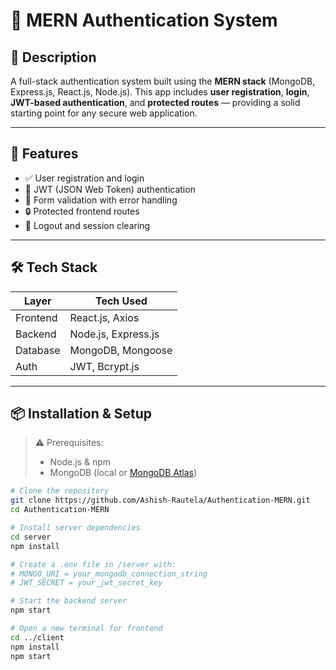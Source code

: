 # 🔐 MERN Authentication System

## 📝 Description
A full-stack authentication system built using the **MERN stack** (MongoDB, Express.js, React.js, Node.js). This app includes **user registration**, **login**, **JWT-based authentication**, and **protected routes** — providing a solid starting point for any secure web application.

---

## 🚀 Features
- ✅ User registration and login
- 🔐 JWT (JSON Web Token) authentication
- 🧾 Form validation with error handling
- 🔒 Protected frontend routes
- 🚫 Logout and session clearing

---

## 🛠️ Tech Stack

| Layer        | Tech Used               |
|--------------|-------------------------|
| Frontend     | React.js, Axios         |
| Backend      | Node.js, Express.js     |
| Database     | MongoDB, Mongoose       |
| Auth         | JWT, Bcrypt.js          |

---

## 📦 Installation & Setup

> ⚠️ Prerequisites:
> - Node.js & npm  
> - MongoDB (local or [MongoDB Atlas](https://www.mongodb.com/cloud/atlas))

```bash
# Clone the repository
git clone https://github.com/Ashish-Rautela/Authentication-MERN.git
cd Authentication-MERN

# Install server dependencies
cd server
npm install

# Create a .env file in /server with:
# MONGO_URI = your_mongodb_connection_string
# JWT_SECRET = your_jwt_secret_key

# Start the backend server
npm start

# Open a new terminal for frontend
cd ../client
npm install
npm start
